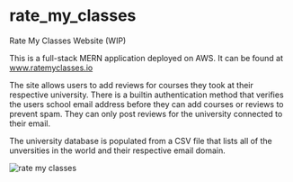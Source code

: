 # rate_my_classes
Rate My Classes Website (WIP)

This is a full-stack MERN application deployed on AWS. It can be found at www.ratemyclasses.io

The site allows users to add reviews for courses they took at their respective university. There is a builtin authentication method that verifies the users school email address before they can add courses or reviews to prevent spam. They can only post reviews for the university connected to their email.

The university database is populated from a CSV file that lists all of the unversities in the world and their respective email domain. 

![rate my classes](https://imgur.com/PKkmzz4)

